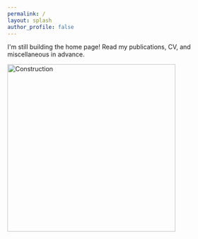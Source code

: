 ```yaml
---
permalink: /
layout: splash
author_profile: false
---
```




I'm still building the home page! Read my publications, CV, and miscellaneous in advance.

<img src="/assets/files/Index/construction" alt="Construction" style="width: 380px; height: auto;">